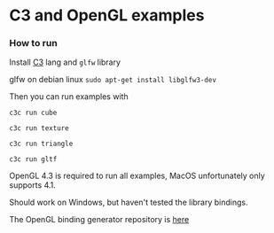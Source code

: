 # C3 and OpenGL examples



### How to run


Install [C3](https://github.com/c3lang/c3c/releases/tag/latest) lang and `glfw` library

glfw on debian linux `sudo apt-get install libglfw3-dev`

Then you can run examples with

`c3c run cube`

`c3c run texture`

`c3c run triangle`

`c3c run gltf`


OpenGL 4.3 is required to run all examples, MacOS unfortunately only supports 4.1.

Should work on Windows, but haven't tested the library bindings.

The OpenGL binding generator repository is [here](https://github.com/tonis2/opengl-c3) 

